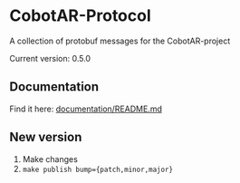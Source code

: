 # CobotAR-Protocol
A collection of protobuf messages for the CobotAR-project

Current version: 0.5.0

## Documentation
Find it here: [documentation/README.md](documentation/README.md)

## New version
1. Make changes
2. `make publish bump={patch,minor,major}`

